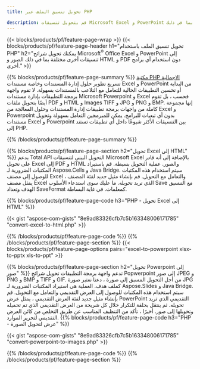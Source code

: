 ```yaml
---
title: تحويل تنسيق الملف عبر PHP 

description: قم بتحويل تنسيقات Microsoft Excel و PowerPoint إلى العديد من التنسيقات الشائعة الأخرى بما في ذلك PDF و HTML والصور ببضعة أسطر من التعليمات البرمجية.
---
```


{{< blocks/products/pf/feature-page-wrap >}}
{{< blocks/products/pf/feature-page-header h1="تحويل تنسيق الملف باستخدام PHP" h2="يمكنك تحويل شرائح Microsoft<sup>&reg;</sup> Office Excel و PowerPoint إلى تنسيقات أخرى مختلفة بما في ذلك الصور و HTML و PDF دون استخدام أي برامج أخرى." >}}

{{% blocks/products/pf/feature-page-summary %}}
[مكتبة PHP الإجمالية](https://products.aspose.com/total/php-java/) تسريع تطوير حلول إدارة المستندات وخاصة مستندات Excel و PowerPoint من البداية أو تحسين التطبيقات الحالية للتعامل مع التلاعب بالمستندات بسهولة. لا تقوم واجهة برمجة التطبيقات بإدارة مستندات Microsoft Powerpoint و Excel فحسب ، بل تقوم أيضًا بتحويل ملفات PDF و HTML و Images TIFF و JPG و PNG و BMP. إنها مجموعة كاملة من واجهات برمجة تطبيقات إدارة المستندات وحلول المعالجة من Excel و Powerpoint بدون أي تبعيات للبرامج.  يمكن للمبرمجين التعامل بسهولة وتحويل مستندات Excel و Powerpoint بين التنسيقات الأكثر شيوعًا داخل أي تطبيقات تستند إلى PHP.

{{% /blocks/products/pf/feature-page-summary  %}}

{{% blocks/products/pf/feature-page-section  h2="تحويل Excel إلى HTML" %}}
يدعم Total API التحويل البيني لتنسيقات Microsoft Excel بالإضافة إلى أنه قادر على تحويل Excel إلى PDF و HTML والصور. عملية التحويل بسيطة.  قم باستيراد المكتبات الضرورية لـ Aspose.Cells و Java Bridge. سيتم استخدام هذه المكتبات للوصول إلى مصنف Excel والتعامل مع التحويل. قم بإنشاء مثيل جديد لفئة المصنف ، يمثل مصنف Excel الذي تريد تحويله. ما عليك سوى استدعاء الأسلوب Save مع التنسيق الهدف وتعداد SaveFormat كمعلمات. في غاية البساطة. 

{{% blocks/products/pf/feature-page-code h3="PHP - تحويل Excel إلى HTML" %}}

{{< gist "aspose-com-gists" "8e9ad83326cfb7c5b163348006171785" "convert-excel-to-html.php" >}}

{{% /blocks/products/pf/feature-page-code  %}}
{{% /blocks/products/pf/feature-page-section %}}
{{< blocks/products/pf/feature-page-options pairs="excel-to-powerpoint xlsx-to-pptx xls-to-ppt" >}}


{{% blocks/products/pf/feature-page-section  h2="تحويل Powerpoint إلى صور" %}}
تدعم واجهة برمجة التطبيقات تحويل شرائح Popwerpoint إلى صور JPEG و PNG و BMP و TIFF و GIF. من أجل التحويل المسبق إلى صورة ، دعنا نعتبر صورة JPG كملف هدف. العملية هي استيراد المكتبات الضرورية لـ Aspose.Slides و Java Bridge. سيتم استخدام هذه المكتبات للوصول إلى العرض التقديمي والتعامل مع التحويل. قم بإنشاء مثيل جديد لفئة العرض التقديمي ، يمثل عرض PowerPoint التقديمي الذي تريد تحويله.  ثم ينتقل بحلقة للتكرار خلال كل شريحة من العرض التقديمي الذي تم تحميله وتحويلها إلى صور. أخيرًا ، تأكد من التنظيف المناسب عن طريق التخلص من كائن العرض التقديمي لتحرير الموارد.
{{% blocks/products/pf/feature-page-code h3="PHP - عرض لتحويل الصورة" %}}

{{< gist "aspose-com-gists" "8e9ad83326cfb7c5b163348006171785" "convert-powerpoint-to-images.php" >}}


{{% /blocks/products/pf/feature-page-code  %}}
{{% /blocks/products/pf/feature-page-section %}}